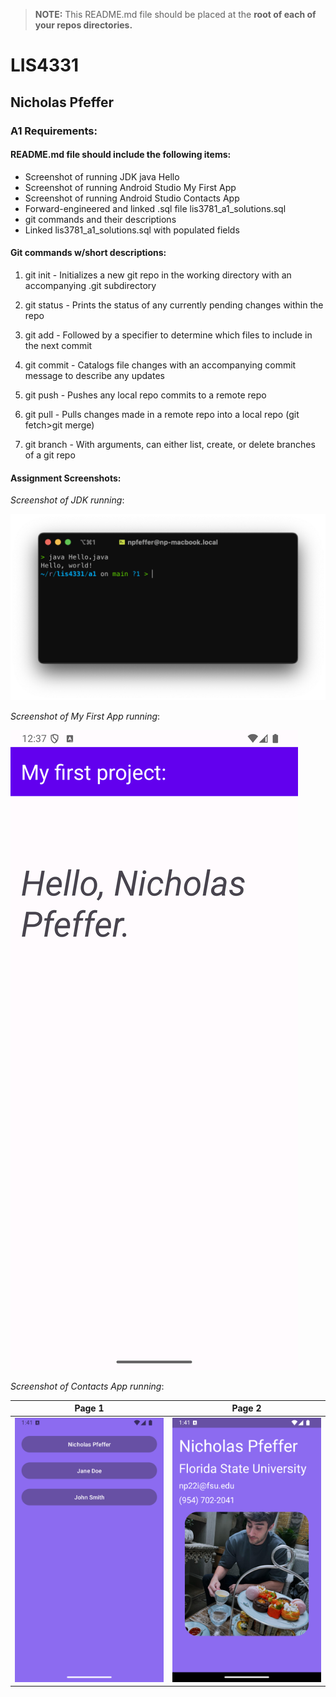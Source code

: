 > **NOTE:** This README.md file should be placed at the **root of each of your repos directories.**

# LIS4331

## Nicholas Pfeffer

### A1 Requirements:

#### README.md file should include the following items:

- Screenshot of running JDK java Hello
- Screenshot of running Android Studio My First App
- Screenshot of running Android Studio Contacts App
- Forward-engineered and linked .sql file lis3781_a1_solutions.sql
- git commands and their descriptions
- Linked lis3781_a1_solutions.sql with populated fields

#### Git commands w/short descriptions:

1. git init - Initializes a new git repo in the working directory with an accompanying .git subdirectory

2. git status - Prints the status of any currently pending changes within the repo

3. git add - Followed by a specifier to determine which files to include in the next commit

4. git commit - Catalogs file changes with an accompanying commit message to describe any updates

5. git push - Pushes any local repo commits to a remote repo

6. git pull - Pulls changes made in a remote repo into a local repo (git fetch>git merge)

7. git branch - With arguments, can either list, create, or delete branches of a git repo

#### Assignment Screenshots:

_Screenshot of JDK running_:

![Screenshot of JDK running](img/JavaHello.png)

_Screenshot of My First App running_:

![Screenshot of My First App running](img/MyFirstProject.png)

_Screenshot of Contacts App running_:

|                        Page 1                         |                        Page 2                         |
| :---------------------------------------------------: | :---------------------------------------------------: |
| ![Screenshot of Contacts App Page 1](img/A1Page1.png) | ![Screenshot of Contacts App Page 2](img/A1Page2.png) |
